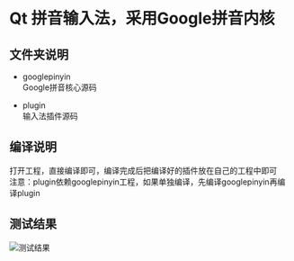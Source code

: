 # Qt 拼音输入法，采用Google拼音内核

## 文件夹说明

* googlepinyin<br>
Google拼音核心源码<br>

* plugin<br>
输入法插件源码<br>

## 编译说明
打开工程，直接编译即可，编译完成后把编译好的插件放在自己的工程中即可<br>
注意：plugin依赖googlepinyin工程，如果单独编译，先编译googlepinyin再编译plugin<br>

## 测试结果
![测试结果](https://github.com/tgtsml/QtInputMethod_GooglePinyin/blob/master/test_exe/test.png)


